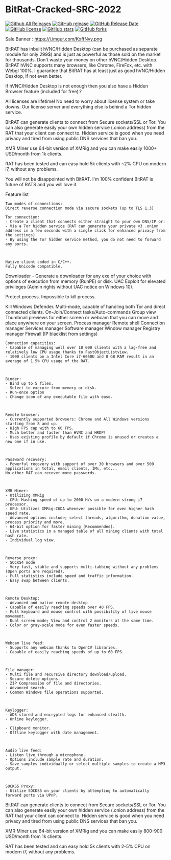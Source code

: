 # BitRat-Cracked-SRC-2022


[![Github All Releases](https://img.shields.io/github/downloads/xmrig/xmrig/total.svg)](https://github.com/xmrig/xmrig/releases)
[![GitHub release](https://img.shields.io/github/release/xmrig/xmrig/all.svg)](https://github.com/xmrig/xmrig/releases)
[![GitHub Release Date](https://img.shields.io/github/release-date/xmrig/xmrig.svg)](https://github.com/xmrig/xmrig/releases)
[![GitHub license](https://img.shields.io/github/license/xmrig/xmrig.svg)](https://github.com/xmrig/xmrig/blob/master/LICENSE)
[![GitHub stars](https://img.shields.io/github/stars/xmrig/xmrig.svg)](https://github.com/xmrig/xmrig/stargazers)
[![GitHub forks](https://img.shields.io/github/forks/xmrig/xmrig.svg)](https://github.com/xmrig/xmrig/network)

Sale Banner : https://i.imgur.com/KxffNvy.png

BitRAT has inbuilt hVNC/Hidden Desktop (can be purchased as separate module for only 299$) and is just as powerful as those sold on the market for thousands.
Don't waste your money on other hVNC/Hidden Desktop. BitRAT hVNC supports many browsers, like Chrome, FireFox, etc. with Webgl 100%.
I guarantee that BitRAT has at least just as good hVNC/Hidden Desktop, if not even better.

 If hVNC/Hidden Desktop is not enough then you also have a Hidden Browser feature (included for free).?

 

All licenses are lifetime! No need to worry about license system or take downs.
Our license server and everything else is behind a Tor hidden service.

 

BitRAT can generate clients to connect from Secure sockets/SSL or Tor.
You can also generate easily your own hidden service (.onion address) from the RAT that your client can connect to.
Hidden service is good when you need privacy and tired from using public DNS services that ban you.

 

XMR Miner use 64-bit version of XMRig and you can make easily 1000+ USD/month from 1k clients.

 

RAT has been tested and can easy hold 5k clients with ~2% CPU on modern i7, without any problems.

 

You will not be disappointed with BitRAT. I'm 100% confident BitRAT is future of RATS and you will love it.

 

 

Feature list

    Two modes of connections:
    Direct reverse connection mode via secure sockets (up to TLS 1.3)

    Tor connection:
    - Create a client that connects either straight to your own DNS/IP or:
    - Via a Tor hidden service (RAT can generate your private v3 .onion address in a few seconds with a single click for enhanced privacy from the settings)
    - By using the Tor hidden service method, you do not need to forward any ports.

 

    Native client coded in C/C++.
    Fully Unicode compatible.

   Downloader - Generate a downloader for any exe of your choice with options of execution from memory (RunPE) or disk.
    UAC Exploit for elevated privileges (Admin rights without UAC notice on Windows 10).

   Protect process. Impossible to kill process.

   Kill Windows Defender.
    Multi-mode, capable of handling both Tor and direct connected clients.
    On-Join/Connect tasks/Auto-commands
    Group view
    Thumbnail previews for either screen or webcam that you can move and place anywhere on your screen.
    Process manager
    Remote shell
    Connection manager
    Services manager
    Software manager
    Window manager
    Registry manager
    Firewall (IP blacklist from settings)

 

    Connection capacities:
    - Capable of managing well over 10 000 clients with a lag-free and relatively low CPU usage thanks to FastObjectListview.
    - 1000 clients on a Intel Core i7-6650U and 8 GB RAM result in an average of 1.5% CPU usage of the RAT.

 

    Binder:
    - Bind up to 5 files.
    - Select to execute from memory or disk.
    - Run-once option
    - Change icon of any executable file with ease.

 

    Remote browser:
    - Currently supported browsers: Chrome and All Windows versions starting from 8 and up.
    - High FPS cap with to 60 FPS.
    - Much better and faster than HVNC and HRDP!
    - Uses existing profile by default if Chrome is unused or creates a new one if in use.

 

    Password recovery:
    - Powerful recovery with support of over 30 browsers and over 500 applications in total, email clients, IMs, etc...
    No other RAT can recover more passwords.

 

    XMR Miner:
    - Utilizing XMRig
    - CPU: Hashing speed of up to 2000 H/s on a modern strong i7 processor.
    - GPU: Utilizes XMRig-CUDA whenever possible for even higher hash speed rate.
    - Advanced options include; select threads, algorithm, donation value, process priority and more.
    - 64-bit option for faster mining [Recommended].
    - Live statistics in a managed table of all mining clients with total hash rate.
    - Individual log view.

 

    Reverse proxy:
    - SOCKS4 mode
    - Very fast, stable and supports multi-tabbing without any problems (Open ports are required).
    - Full statistics include speed and traffic information.
    - Easy swap between clients.

 

    Remote Desktop:
    - Advanced and native remote desktop
    - Capable of easily reaching speeds over 40 FPS.
    - Full keyboard and mouse control with possibility of live mouse movement.
    - Dual screen mode; View and control 2 monitors at the same time.
    - Color or gray-scale mode for even faster speeds.

 

    Webcam live feed:
    - Supports any webcam thanks to OpenCV libraries.
    - Capable of easily reaching speeds of up to 60 FPS.

 

    File manager:
    - Multi file and recursive directory download/upload.
    - Secure delete options.
    - ZIP Compression of file and directories.
    - Advanced search.
    - Common Windows file operations supported.

 

    Keylogger:
    - ADS stored and encrypted logs for enhanced stealth.
    - Online keylogger.

    - Clipboard monitor.
    - Offline keylogger with date management.

 

    Audio live feed:
    - Listen live through a microphone.
    - Options include sample rate and duration.
    - Save samples individually or select multiple samples to create a MP3 output.

 

    SOCKS5 Proxy:
    - Utilize SOCKS5 on your clients by attempting to automatically forward ports via UPnP.

 BitRAT can generate clients to connect from Secure sockets/SSL or Tor.
You can also generate easily your own hidden service (.onion address) from the RAT that your client can connect to.
Hidden service is good when you need privacy and tired from using public DNS services that ban you.

 

XMR Miner use 64-bit version of XMRig and you can make easily 800-900 USD/month from 1k clients.

RAT has been tested and can easy hold 5k clients with 2-5% CPU on modern i7, without any problems.
